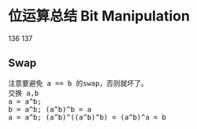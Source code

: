 # 位运算总结 Bit Manipulation

136 137

## Swap
<pre>
注意要避免 a == b 的swap，否则就坏了。
交换 a,b
a = a^b;
b = a^b; (a^b)^b = a
a = a^b; (a^b)^((a^b)^b) = (a^b)^a = b 
</pre>